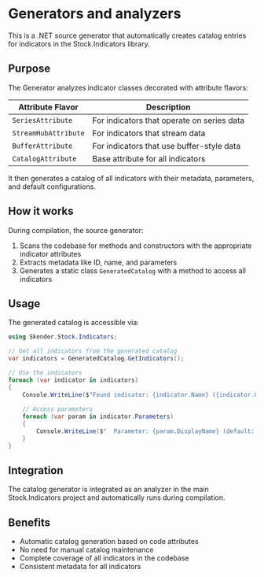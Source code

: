 # Generators and analyzers

This is a .NET source generator that automatically creates catalog entries for indicators in the Stock.Indicators library.

## Purpose

The Generator analyzes indicator classes decorated with attribute flavors:

| Attribute Flavor | Description |
|------------------|-------------|
| `SeriesAttribute` | For indicators that operate on series data |
| `StreamHubAttribute` | For indicators that stream data |
| `BufferAttribute` | For indicators that use buffer-style data |
| `CatalogAttribute` | Base attribute for all indicators |

It then generates a catalog of all indicators with their metadata, parameters, and default configurations.

## How it works

During compilation, the source generator:

1. Scans the codebase for methods and constructors with the appropriate indicator attributes
2. Extracts metadata like ID, name, and parameters
3. Generates a static class `GeneratedCatalog` with a method to access all indicators

## Usage

The generated catalog is accessible via:

```csharp
using Skender.Stock.Indicators;

// Get all indicators from the generated catalog
var indicators = GeneratedCatalog.GetIndicators();

// Use the indicators
foreach (var indicator in indicators)
{
    Console.WriteLine($"Found indicator: {indicator.Name} ({indicator.Uiid})");
    
    // Access parameters
    foreach (var param in indicator.Parameters)
    {
        Console.WriteLine($"  Parameter: {param.DisplayName} (default: {param.Default})");
    }
}
```

## Integration

The catalog generator is integrated as an analyzer in the main Stock.Indicators project and automatically runs during compilation.

## Benefits

- Automatic catalog generation based on code attributes
- No need for manual catalog maintenance
- Complete coverage of all indicators in the codebase
- Consistent metadata for all indicators
